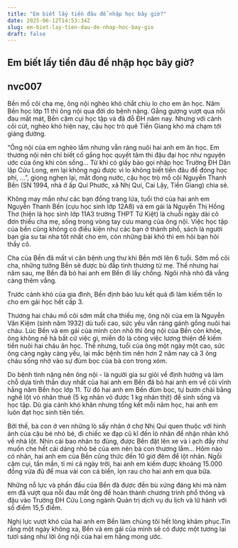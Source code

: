 ```yaml
---
title: "Em biết lấy tiền đâu để nhập học bây giờ?"
date: 2025-06-12T14:53:34Z
slug: em-biet-lay-tien-dau-de-nhap-hoc-bay-gio
draft: false
---
```


## Em biết lấy tiền đâu để nhập học bây giờ?

## nvc007

Bền mồ côi cha mẹ, ông nội nghèo khó chắt chiu lo cho em ăn học. Năm Bền học lớp 11 thì ông nội qua đời do bệnh nặng. Gắng gượng vượt qua nỗi đau mất mát, Bền cặm cụi học tập và đã đỗ ĐH năm nay. Nhưng với cảnh côi cút, nghèo khó hiện nay, cậu học trò quê Tiền Giang khó mà chạm tới giảng đường.
 
“Ông nội của em nghèo lắm nhưng vẫn ráng nuôi hai anh em ăn học. Em thương nội nên chỉ biết cố gắng học quyết tâm thi đậu đại học như nguyện ước của ông khi còn sống… Từ khi có giấy báo gọi nhập học Trường ĐH Dân lập Cửu Long, em lại không ngủ được vì lo không biết tiền đâu để đóng học phí, ...”, giọng nghẹn lại, mắt đọng nước, cậu học trò mồ côi Nguyễn Thanh Bền (SN 1994, nhà ở ấp Quí Phước, xã Nhị Quí, Cai Lậy, Tiền Giang) chia sẻ.
 
Không may mắn như các bạn đồng trang lứa, tuổi thơ của hai anh em Nguyễn Thanh Bền (cựu học sinh lớp 12A8) và em gái là Nguyễn Thị Hồng Thơ (hiện là học sinh lớp 11A3 trường THPT Tứ Kiệt) là chuỗi ngày dài cô đơn thiếu cha mẹ, sống trong vòng tay cưu mang của ông nội. Việc học tập của bền cũng không có điều kiện như các bạn ở thành phố, sách là người bạn gia su tai nha tốt nhất cho em, còn những bài khó thì em hỏi bạn hỏi thầy cô.
 
Cha của Bền đã mất vì căn bệnh ung thư khi Bền mới lên 6 tuổi. Sớm mồ côi cha, những tưởng Bền sẽ được bù đắp tình thương từ mẹ. Thế nhưng hai năm sau, mẹ Bền đã bỏ hai anh em Bền đi lấy chồng. Ngôi nhà nhỏ đã vắng càng thêm vắng.
 

Trước cảnh khó của gia đình, Bền định bảo lưu kết quả đi làm kiếm tiền lo cho em gái học hết cấp 3.
 
Thương hai cháu mồ côi sớm mất cha thiếu mẹ, ông nội của em là Nguyễn Văn Kiệm (sinh năm 1932) dù tuổi cao, sức yếu vẫn ráng gánh gồng nuôi hai cháu. Lúc Bền và em gái của mình còn nhỏ thì ông nội của Bền còn khỏe, ông không nề hà bất cứ việc gì, miễn đó là công việc lương thiện để kiếm tiền nuôi hai cháu ăn học. Thế nhưng, tuổi của ông một ngày một cao, sức ông càng ngày càng yếu, lại mắc bệnh tim nên hơn 2 năm nay cả 3 ông cháu sống nhờ vào sự đùm bọc của bà con trong xóm.
 
Do bệnh tình nặng nên ông nội - là người gia sư giỏi về định hướng và làm chỗ dựa tinh thần duy nhất của hai anh em Bền đã bỏ hai anh em về cõi vĩnh hằng năm Bền học lớp 11. Từ đó hai anh em Bền đùm bọc, tự bươn chải bằng nghề lột vỏ nhãn thuê (5 kg nhãn vỏ được 1 kg nhãn thịt) để sinh sống và học tập. Dù gia cảnh khó khăn nhưng tổng kết mỗi năm học, hai anh em luôn đạt học sinh tiên tiến.
 
Bởi thế, bà con ở ven những lò sấy nhãn ở chợ Nhị Quí quen thuộc với hình ảnh của cậu bé nhỏ bé, đi chiếc xe đạp cũ kĩ đến lò nhãn để nhận nhãn khô về nhà lột. Nhìn cái bao nhãn to đùng, được Bền đặt lên xe và ì ạch đẩy như muốn che hết cái dáng nhỏ bé của em nên bà con thương lắm… Hôm nào có nhãn, hai anh em của Bền cũng thức đến 10 giờ đêm để lột nhãn. Ngồi cặm cụi, tần mần, tỉ mỉ cả ngày trời, hai anh em kiếm được khoảng 15.000 đồng vừa đủ để mua vài con cá biển, lọn rau cho hai anh em qua bữa.
 
Những nỗ lực và phấn đấu của Bền đã được đền bù xứng đáng khi mà năm em đã vượt qua nỗi đau mất ông để hoàn thành chương trình phổ thông và đậu vào Trường ĐH Cửu Long ngành Quản trị dịch vụ du lịch và lữ hành với số điểm 15,5 điểm.
 
Nghị lực vượt khó của hai anh em Bền làm chúng tôi hết lòng khâm phục.Tin rằng một ngày không xa, Bền và em gái của mình sẽ có được một tương lai tươi sáng như lời ông nội của hai em hằng mong ước.